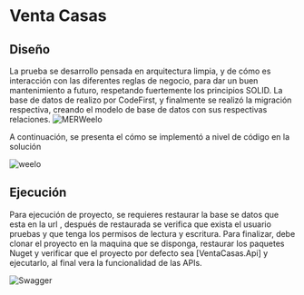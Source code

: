 # Venta Casas
## Diseño

La prueba se desarrollo pensada en arquitectura limpia, y de cómo es interacción con las diferentes reglas de negocio, para dar un buen mantenimiento a futuro, respetando fuertemente los principios SOLID.
La base de datos de realizo por CodeFirst, y finalmente se realizó la migración respectiva, creando el modelo de base de datos con sus respectivas relaciones.
![MERWeelo](https://user-images.githubusercontent.com/4923760/139115182-bc4e3b9e-d089-4adb-86ee-e91e4ded49aa.png)

A continuación, se presenta el cómo se implementó a nivel de código en la solución

![weelo](https://user-images.githubusercontent.com/4923760/139114818-4f351d32-40de-4d01-838d-528799a056f3.png)

## Ejecución

Para ejecución de proyecto, se requieres restaurar la base se datos que esta en la url , después de restaurada se verifica que exista el usuario pruebas y que tenga los permisos de lectura y escritura.
Para finalizar, debe clonar el proyecto en la maquina que se disponga, restaurar los paquetes Nuget y verificar que el proyecto por defecto sea [VentaCasas.Api] y ejecutarlo, al final vera la funcionalidad de las APIs.

![Swagger](https://user-images.githubusercontent.com/4923760/139115435-ce0e1d68-7efb-4c54-b66c-bee4a289d765.jpg)

